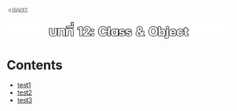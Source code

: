 <p align="left">
  <a href="../README.md">
    <img src="../../Z99-OTHERS/00-common/00-back.png" style="width:10%">
  </a>
</p>

![01-class.png](/Z99-OTHERS/12-class/01-class.png)

# Contents

-   [test1]()
-   [test2]()
-   [test3]()
